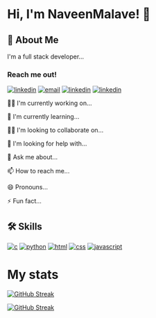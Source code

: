 # Hi, I'm NaveenMalave! 👋

## 🚀 About Me
I'm a full stack developer...
### Reach me out!
[![linkedin](https://img.shields.io/badge/linkedin-0A66C2?style=for-the-badge&logo=linkedin&logoColor=white)](https://www.linkedin.com/in/navanishwara-rao-malave-4ab6ba247)
[![email](https://img.shields.io/badge/Gmail-D14836?style=for-the-badge&logo=gmail&logoColor=white)](malavenaveen2002@gmail.com)
[![linkedin](https://img.shields.io/badge/Instagram-E4405F?style=for-the-badge&logo=instagram&logoColor=white)]()
[![linkedin](https://img.shields.io/badge/Facebook-1877F2?style=for-the-badge&logo=facebook&logoColor=white)]()


👩‍💻 I'm currently working on...

🧠 I'm currently learning...

👯‍♀️ I'm looking to collaborate on...

🤔 I'm looking for help with...

💬 Ask me about...

📫 How to reach me...

😄 Pronouns...

⚡️ Fun fact...

## 🛠 Skills
[![c](https://img.shields.io/badge/C-00599C?style=for-the-badge&logo=c&logoColor=white)]()
[![python](https://img.shields.io/badge/Python-3776AB?style=for-the-badge&logo=python&logoColor=white)]()
[![html](https://img.shields.io/badge/HTML5-E34F26?style=for-the-badge&logo=html5&logoColor=white)]()
[![css](https://img.shields.io/badge/CSS3-1572B6?style=for-the-badge&logo=css3&logoColor=white)]()
[![javascript](https://img.shields.io/badge/JavaScript-F7DF1E?style=for-the-badge&logo=javascript&logoColor=black)]()

# My stats
[![GitHub Streak](https://github-readme-streak-stats.herokuapp.com?user=NaveenMalave&theme=dark)](https://git.io/streak-stats)

[![GitHub Streak](https://github-readme-streak-stats.herokuapp.com?user=NaveenMalave&theme=dark&hide_border=true&mode=weekly)](https://git.io/streak-stats)


